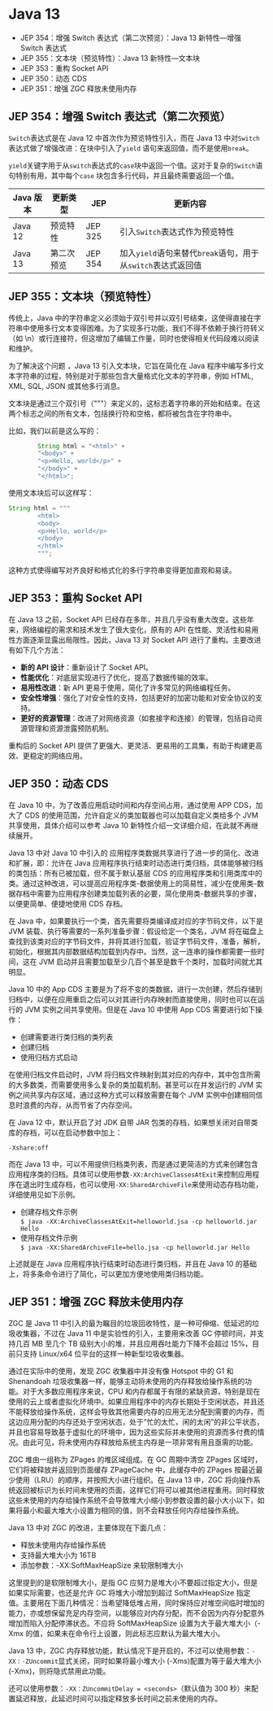 # Java 13

- JEP 354：增强 Switch 表达式（第二次预览）：Java 13 新特性—增强 Switch 表达式
- JEP 355：文本块（预览特性）：Java 13 新特性—文本块
- JEP 353：重构 Socket API
- JEP 350：动态 CDS
- JEP 351：增强 ZGC 释放未使用内存

## JEP 354：增强 Switch 表达式（第二次预览）

`Switch`表达式是在 Java 12 中首次作为预览特性引入，而在 Java 13 中对`Switch`表达式做了增强改进：在块中引入了`yield`
语句来返回值，而不是使用`break`。

`yield`关键字用于从`switch`表达式的`case`块中返回一个值。这对于复杂的`Switch`语句特别有用，其中每个`case`
块包含多行代码，并且最终需要返回一个值。

| Java 版本 | 更新类型  | JEP     | 更新内容                                      |
|---------|-------|---------|-------------------------------------------|
| Java 12 | 预览特性  | JEP 325 | 引入`Switch`表达式作为预览特性                       |
| Java 13 | 第二次预览 | JEP 354 | 加入`yield`语句来替代`break`语句，用于从`switch`表达式返回值 |

## JEP 355：文本块（预览特性）

传统上，Java 中的字符串定义必须始于双引号并以双引号结束，这使得直接在字符串中使用多行文本变得困难。为了实现多行功能，我们不得不依赖于换行符转义（如 \n）或行连接符，但这增加了编辑工作量，同时也使得相关代码段难以阅读和维护。

为了解决这个问题 ，Java 13 引入文本块，它旨在简化在 Java 程序中编写多行文本字符串的过程，特别是对于那些包含大量格式化文本的字符串，例如 HTML, XML, SQL, JSON 或其他多行消息。

文本块是通过三个双引号（"""）来定义的，这标志着字符串的开始和结束。在这两个标志之间的所有文本，包括换行符和空格，都将被包含在字符串中。

比如，我们以前是这么写的：

```java
        String html = "<html>" +
        "<body>" +
        "<p>Hello, world</p>" +
        "</body>" +
        "</html>";
```

使用文本块后可以这样写：

```java
String html = """
        <html>
        <body>
        <p>Hello, world</p>
        </body>
        </html>
        """;
```

这种方式使得编写对齐良好和格式化的多行字符串变得更加直观和易读。

## JEP 353：重构 Socket API
在 Java 13 之前，Socket API 已经存在多年，并且几乎没有重大改变。这些年来，网络编程的需求和技术发生了很大变化，原有的 API 在性能、灵活性和易用性方面逐渐显露出局限性。因此，Java 13 对 Socket API 进行了重构。主要改进有如下几个方法：
- **新的 API 设计**：重新设计了 Socket API。
- **性能优化**：对底层实现进行了优化，提高了数据传输的效率。
- **易用性改进**：新 API 更易于使用，简化了许多常见的网络编程任务。
- **安全性增强**：强化了对安全性的支持，包括更好的加密功能和对安全协议的支持。
- **更好的资源管理**：改进了对网络资源（如套接字和连接）的管理，包括自动资源管理和资源泄露预防机制。

重构后的 Socket API 提供了更强大、更灵活、更易用的工具集，有助于构建更高效、更稳定的网络应用。

## JEP 350：动态 CDS
在 Java 10 中，为了改善应用启动时间和内存空间占用，通过使用 APP CDS，加大了 CDS 的使用范围，允许自定义的类加载器也可以加载自定义类给多个 JVM 共享使用，具体介绍可以参考 Java 10 新特性介绍一文详细介绍，在此就不再继续展开。

Java 13 中对 Java 10 中引入的 应用程序类数据共享进行了进一步的简化、改进和扩展，即：允许在 Java 应用程序执行结束时动态进行类归档，具体能够被归档的类包括：所有已被加载，但不属于默认基层 CDS 的应用程序类和引用类库中的类。通过这种改进，可以提高应用程序类-数据使用上的简易性，减少在使用类-数据存档中需要为应用程序创建类加载列表的必要，简化使用类-数据共享的步骤，以便更简单、便捷地使用 CDS 存档。

在 Java 中，如果要执行一个类，首先需要将类编译成对应的字节码文件，以下是 JVM 装载、执行等需要的一系列准备步骤：假设给定一个类名，JVM 将在磁盘上查找到该类对应的字节码文件，并将其进行加载，验证字节码文件，准备，解析，初始化，根据其内部数据结构加载到内存中。当然，这一连串的操作都需要一些时间，这在 JVM 启动并且需要加载至少几百个甚至是数千个类时，加载时间就尤其明显。

Java 10 中的 App CDS 主要是为了将不变的类数据，进行一次创建，然后存储到归档中，以便在应用重启之后可以对其进行内存映射而直接使用，同时也可以在运行的 JVM 实例之间共享使用。但是在 Java 10 中使用 App CDS 需要进行如下操作：
- 创建需要进行类归档的类列表
- 创建归档
- 使用归档方式启动

在使用归档文件启动时，JVM 将归档文件映射到其对应的内存中，其中包含所需的大多数类，而需要使用多么复杂的类加载机制。甚至可以在并发运行的 JVM 实例之间共享内存区域，通过这种方式可以释放需要在每个 JVM 实例中创建相同信息时浪费的内存，从而节省了内存空间。

在 Java 12 中，默认开启了对 JDK 自带 JAR 包类的存档，如果想关闭对自带类库的存档，可以在启动参数中加上：

`-Xshare:off`

而在 Java 13 中，可以不用提供归档类列表，而是通过更简洁的方式来创建包含应用程序类的归档。具体可以使用参数`-XX:ArchiveClassesAtExit`来控制应用程序在退出时生成存档，也可以使用`-XX:SharedArchiveFile`来使用动态存档功能，详细使用见如下示例。

- 创建存档文件示例  
  `$ java -XX:ArchiveClassesAtExit=helloworld.jsa -cp helloworld.jar Hello`
- 使用存档文件示例  
  `$ java -XX:SharedArchiveFile=hello.jsa -cp helloworld.jar Hello`

上述就是在 Java 应用程序执行结束时动态进行类归档，并且在 Java 10 的基础上，将多条命令进行了简化，可以更加方便地使用类归档功能。

## JEP 351：增强 ZGC 释放未使用内存
ZGC 是 Java 11 中引入的最为瞩目的垃圾回收特性，是一种可伸缩、低延迟的垃圾收集器，不过在 Java 11 中是实验性的引入，主要用来改善 GC 停顿时间，并支持几百 MB 至几个 TB 级别大小的堆，并且应用吞吐能力下降不会超过 15%，目前只支持 Linux/x64 位平台的这样一种新型垃圾收集器。

通过在实际中的使用，发现 ZGC 收集器中并没有像 Hotspot 中的 G1 和 Shenandoah 垃圾收集器一样，能够主动将未使用的内存释放给操作系统的功能。对于大多数应用程序来说，CPU 和内存都属于有限的紧缺资源，特别是现在使用的云上或者虚拟化环境中。如果应用程序中的内存长期处于空闲状态，并且还不能释放给操作系统，这样会导致其他需要内存的应用无法分配到需要的内存，而这边应用分配的内存还处于空闲状态，处于”忙的太忙，闲的太闲”的非公平状态，并且也容易导致基于虚拟化的环境中，因为这些实际并未使用的资源而多付费的情况。由此可见，将未使用内存释放给系统主内存是一项非常有用且亟需的功能。

ZGC 堆由一组称为 ZPages 的堆区域组成。在 GC 周期中清空 ZPages 区域时，它们将被释放并返回到页面缓存 ZPageCache 中，此缓存中的 ZPages 按最近最少使用（LRU）的顺序，并按照大小进行组织。在 Java 13 中，ZGC 将向操作系统返回被标识为长时间未使用的页面，这样它们将可以被其他进程重用。同时释放这些未使用的内存给操作系统不会导致堆大小缩小到参数设置的最小大小以下，如果将最小和最大堆大小设置为相同的值，则不会释放任何内存给操作系统。

Java 13 中对 ZGC 的改进，主要体现在下面几点：
- 释放未使用内存给操作系统
- 支持最大堆大小为 16TB
- 添加参数：-XX:SoftMaxHeapSize 来软限制堆大小

这里提到的是软限制堆大小，是指 GC 应努力是堆大小不要超过指定大小，但是如果实际需要，也还是允许 GC 将堆大小增加到超过 SoftMaxHeapSize 指定值。主要用在下面几种情况：当希望降低堆占用，同时保持应对堆空间临时增加的能力，亦或想保留充足内存空间，以能够应对内存分配，而不会因为内存分配意外增加而陷入分配停滞状态。不应将 SoftMaxHeapSize 设置为大于最大堆大小（-Xmx 的值，如果未在命令行上设置，则此标志应默认为最大堆大小。

Java 13 中，ZGC 内存释放功能，默认情况下是开启的，不过可以使用参数：`-XX：-ZUncommit`显式关闭，同时如果将最小堆大小 (-Xms)配置为等于最大堆大小 (-Xmx)，则将隐式禁用此功能。

还可以使用参数：`-XX：ZUncommitDelay = <seconds>`（默认值为 300 秒）来配置延迟释放，此延迟时间可以指定释放多长时间之前未使用的内存。